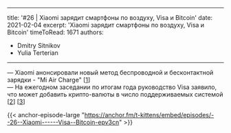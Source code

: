 
---
title: '#26 | Xiaomi зарядит смартфоны по воздуху, Visa и Bitcoin'
date: 2021-02-04
excerpt: 'Xiaomi зарядит смартфоны по воздуху, Visa и Bitcoin'
timeToRead: 1671
authors:
  - Dmitry Sitnikov
  - Yulia Terterian
---

— Xiaomi анонсировали новый метод беспроводной и бесконтактной зарядки - "Mi Air Charge" [[1](http://gertech.ru/mi-air-charge-novaya-tehnologiya-besprovodnoj-zaryadki-ot-xiaomi/)]<br/>
— На ежегодном заседании по итогам года руководство Visa заявило, что может добавить крипто-валюты в число поддерживаемых системой [[2](https://www.coindesk.com/visa-may-add-cryptocurrencies-to-its-payments-network-says-ceo)] [[3](https://www.fool.com/earnings/call-transcripts/2021/01/28/visa-v-q1-2021-earnings-call-transcript/)]

{{< anchor-episode-large "https://anchor.fm/t-kittens/embed/episodes/--26--Xiaomi------Visa--Bitcoin-epv3cn" >}}
